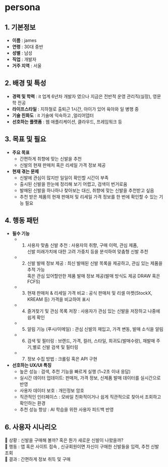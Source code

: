 # persona



## 1. 기본정보

- **이름** : james
- **연령** : 30대 중반
- **성별** : 남성
- **직업** : 개발자
- **거주 지역** : 서울

## 2. 배경 및 특성

- **경력 및 학력** : it 업계 6년차 개발자 였으나 지금은 전반적 운영 관리직(실장), 영문학 전공
- **라이프스타일** : 지하철로 출퇴근 1시간, 아이가 있어 육아와 일 병행 중
- **기술 친화도** : it 기술에 익숙하고 ,얼리어뎁터
- **선호하는 플랫폼** : 웹 애플리케이션, 클라우드, 프레임워크 등

## 3. 목표 및 필요

- **주요 목표**
    - 간편하게 취향에 맞는 신발을 추천
    - 신발의 현재 판매처 혹은 리세일 가격 정보 제공
- **현재 겪는 문제**
    - 신발에 관심이  많지만 일일이 확인할 시간이 부족
    - 출시된 신발을 한눈에 정리해 보기 어렵고, 검색이 번거로움
    - 발매된 신발을 하나하나 찾아보는 대신, 취향에 맞는 신발을 추천받고 싶음
    - 추천 받은 제품의 현재 판매처 및 리세일 가격 정보를 한 번에 확인할 수 있는 기능 필요

## 4. 행동 패턴

- **필수 기능**
    - 1. 사용자 맞춤 신발 추천 : 사용자의 취향, 구매 이력, 관심 제품,<br/>신발 미래가치에 대한 고려 가중치 등을 분석하여 맞춤형 신발 추천
    - 2. 신발 발매 정보 제공 : 최신 발매된 신발 목록을 제공하고, 관심 있는 제품을 추적 가능<br/> 혹은 관심 있어할만한 제품 발매 정보 제공(발매 방식도 제공 DRAW 혹은 FCFS)
    - 3. 현재 판매처 & 리세일 가격 비교 : 공식 판매처 및 리셀 마켓(StockX, KREAM 등) 가격을 비교하여 표시
    - 4. 즐겨찾기 및 관심 목록 저장 : 사용자가 관심 있는 신발을 저장하고 나중에 쉽게 확인
    - 5. 알림 기능 (푸시/이메일) : 관심 신발의 재입고, 가격 변동, 발매 소식을 알림
    - 6. 검색 및 필터링 : 브랜드, 가격, 컬러, 스타일, 희귀도(발매수량), 재발매 주기,별로 신발 검색 및 필터링
    - 7. 정보 수집 방법 : 크롤링 혹은 API 구현
- **선호하는 UX/UI 특징**
    - 높은 성능 : 검색, 추천 기능을 빠르게 실행 (1~2초 이내 응답)
    - 실시간 데이터 업데이트: 판매처, 가격 정보, 신제품 발매 데이터를 실시간으로 반영
    - 사용자 데이터 보호 : 개인정보 암호
    - 직관적인 인터페이스 : 모바일 친화적이거나 쉽게 직관적으로 찾아서 조회하고 확인하는 환경
    - 추천 성능 향상 : AI 학습을 위한 사용자 피드백 반영


## 6. 사용자 시나리오

📌 상황 : 신발을 구매해 볼까? 혹은 뭔가 새로운 신발이 나왔을까?<br/>
📌 행동 : 앱 혹은 사이트 접속 , 신규회원이면 자신이 구매한 신발들을 입력, 추천 신발 조회<br/>
📌 결과 : 간편하게 정보 취득 및 구매<br/>
